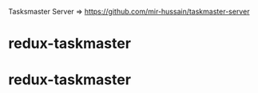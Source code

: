 Tasksmaster Server => https://github.com/mir-hussain/taskmaster-server
# redux-taskmaster
# redux-taskmaster
